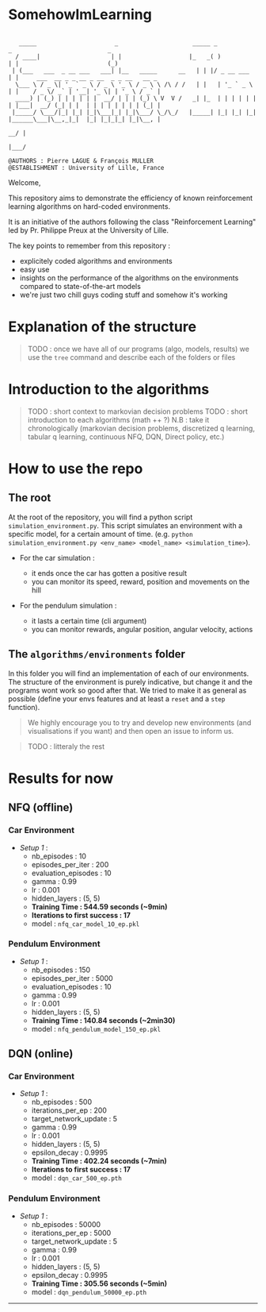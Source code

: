 # SomehowImLearning

```

   _____                      _                     _____ _             _                           _              
  / ____|                    | |                   |_   _( )           | |                         (_)             
 | (___   ___  _ __ ___   ___| |__   _____      __   | | |/ _ __ ___   | |     ___  __ _ _ __ _ __  _ _ __   __ _  
  \___ \ / _ \| '_ ` _ \ / _ \ '_ \ / _ \ \ /\ / /   | |   | '_ ` _ \  | |    / _ \/ _` | '__| '_ \| | '_ \ / _` | 
  ____) | (_) | | | | | |  __/ | | | (_) \ V  V /   _| |_  | | | | | | | |___|  __/ (_| | |  | | | | | | | | (_| | 
 |_____/ \___/|_| |_| |_|\___|_| |_|\___/ \_/\_/   |_____| |_| |_| |_| |______\___|\__,_|_|  |_| |_|_|_| |_|\__, | 
                                                                                                             __/ | 
                                                                                                             |___/  

@AUTHORS : Pierre LAGUE & François MULLER
@ESTABLISHMENT : University of Lille, France
```

Welcome,

This repository aims to demonstrate the efficiency of known reinforcement learning algorithms on hard-coded environments.

It is an initiative of the authors following the class "Reinforcement Learning" led by Pr. Philippe Preux at the University of Lille.

The key points to remember from this repository : 
- explicitely coded algorithms and environments
- easy use
- insights on the performance of the algorithms on the environments compared to state-of-the-art models
- we're just two chill guys coding stuff and somehow it's working

# Explanation of the structure

> TODO : once we have all of our programs (algo, models, results) we use the `tree` command and describe each of the folders or files

# Introduction to the algorithms

> TODO : short context to markovian decision problems
> TODO : short introduction to each algorithms (math ++ ?)
> N.B : take it chronologically (markovian decision problems, discretized q learning, tabular q learning, continuous NFQ, DQN, Direct policy, etc.)

# How to use the repo

## The root

At the root of the repository, you will find a python script `simulation_environment.py`. This script simulates an environment with a specific model, for a certain amount of time. (e.g. `python simulation_environment.py <env_name> <model_name> <simulation_time>`).

- For the car simulation : 
    - it ends once the car has gotten a positive result
    - you can monitor its speed, reward, position and movements on the hill

- For the pendulum simulation :
    - it lasts a certain time (cli argument)
    - you can monitor rewards, angular position, angular velocity, actions

## The `algorithms/environments` folder

In this folder you will find an implementation of each of our environments. The structure of the environment is purely indicative, but change it and the programs wont work so good after that. We tried to make it as general as possible (define your envs features and at least a `reset` and a `step` function). 

>We highly encourage you to try and develop new environments (and visualisations if you want) and then open an issue to inform us.

> TODO : litteraly the rest

# Results for now 

## NFQ (offline)

### Car Environment
- _Setup 1_ : 
    - nb_episodes : 10
    - episodes_per_iter : 200
    - evaluation_episodes : 10
    - gamma : 0.99
    - lr : 0.001
    - hidden_layers : (5, 5)
    - **Training Time : 544.59 seconds (~9min)**
    - **Iterations to first success : 17**  
    - model : `nfq_car_model_1O_ep.pkl` 


### Pendulum Environment
- _Setup 1_ : 
    - nb_episodes : 150
    - episodes_per_iter : 5000
    - evaluation_episodes : 10
    - gamma : 0.99
    - lr : 0.001
    - hidden_layers : (5, 5)
    - **Training Time : 140.84 seconds (~2min30)**
    - model : `nfq_pendulum_model_15O_ep.pkl`

## DQN (online)

### Car Environment
- _Setup 1_ : 
    - nb_episodes : 500
    - iterations_per_ep : 200
    - target_network_update : 5
    - gamma : 0.99
    - lr : 0.001
    - hidden_layers : (5, 5)
    - epsilon_decay : 0.9995
    - **Training Time : 402.24 seconds (~7min)**
    - **Iterations to first success : 17**   
    - model : `dqn_car_500_ep.pth`

### Pendulum Environment
- _Setup 1_ : 
    - nb_episodes : 50000
    - iterations_per_ep : 5000
    - target_network_update : 5
    - gamma : 0.99
    - lr : 0.001
    - hidden_layers : (5, 5)
    - epsilon_decay : 0.9995
    - **Training Time : 305.56 seconds (~5min)**
    - model : `dqn_pendulum_50000_ep.pth`
---
